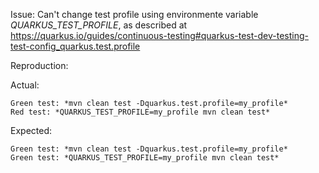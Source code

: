 Issue:
Can't change test profile using environmente variable *QUARKUS_TEST_PROFILE*, as described at https://quarkus.io/guides/continuous-testing#quarkus-test-dev-testing-test-config_quarkus.test.profile

Reproduction:

Actual:
```
Green test: *mvn clean test -Dquarkus.test.profile=my_profile*
Red test: *QUARKUS_TEST_PROFILE=my_profile mvn clean test*
```

Expected:
```
Green test: *mvn clean test -Dquarkus.test.profile=my_profile*
Green test: *QUARKUS_TEST_PROFILE=my_profile mvn clean test*
```
